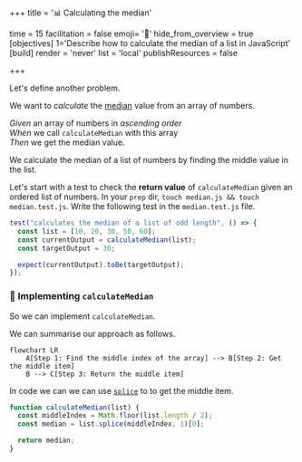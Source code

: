 +++
title = '📊 Calculating the median'

time = 15
facilitation = false
emoji= '🧩'
hide_from_overview = true
[objectives]
1='Describe how to calculate the median of a list in JavaScript' 
[build]
  render = 'never'
  list = 'local'
  publishResources = false

+++

Let's define another problem.

We want to _calculate_ the [median](https://www.bbc.co.uk/bitesize/guides/zwhgk2p/revision/2) value from an array of numbers.

_Given_ an array of numbers in _ascending order_  
_When_ we call `calculateMedian` with this array  
_Then_ we get the median value.

We calculate the median of a list of numbers by finding the middle value in the list.

Let's start with a test to check the **return value** of `calculateMedian` given an ordered list of numbers. In your `prep` dir, `touch median.js && touch median.test.js`. Write the following test in the `median.test.js` file.

```js
test("calculates the median of a list of odd length", () => {
  const list = [10, 20, 30, 50, 60];
  const currentOutput = calculateMedian(list);
  const targetOutput = 30;

  expect(currentOutput).toBe(targetOutput);
});
```

### 🔨 Implementing `calculateMedian`

So we can implement `calculateMedian`.

We can summarise our approach as follows.

```mermaid
flowchart LR
    A[Step 1: Find the middle index of the array] --> B[Step 2: Get the middle item]
    B --> C[Step 3: Return the middle item]
```

In code we can we can use [`splice`](https://developer.mozilla.org/en-US/docs/Web/JavaScript/Reference/Global_Objects/Array/splice) to to get the middle item.

```js
function calculateMedian(list) {
  const middleIndex = Math.floor(list.length / 2);
  const median = list.splice(middleIndex, 1)[0];

  return median;
}
```
